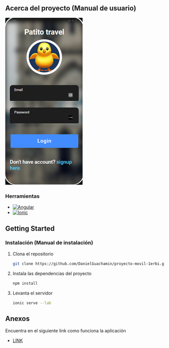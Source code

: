 ## Acerca del proyecto (Manual de usuario)
![Product Name Screen Shot][product-screenshot]
### Herramientas
* [![Angular][Angular.io]][Angular-url]
* [![Ionic][Ionicframework.com]][Ionic-url]

## Getting Started

### Instalación (Manual de instalación)

1. Clona el repositorio
   ```sh
   git clone https://github.com/DanielGuachamin/proyecto-movil-1erbi.git
   ```
2. Instala las dependencias del proyecto
  	```sh
  	npm install 
  	```
 3. Levanta el servidor
 	```sh
  	ionic serve --lab 
  	```
## Anexos

Encuentra en el siguiente link como funciona la aplicación

* [LINK](https://choosealicense.com)

<!-- MARKDOWN LINKS & IMAGES -->

[Angular.io]: https://img.shields.io/badge/Angular-DD0031?style=for-the-badge&logo=angular&logoColor=white
[Angular-url]: https://angular.io/
[Ionicframework.com]: https://img.shields.io/badge/Ionic-0769AD?style=for-the-badge&logo=ionic&logoColor=white
[Ionic-url]: https://ionicframework.com/
[product-screenshot]: captures/pantallaInicio.png
